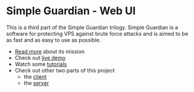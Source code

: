 # Simple Guardian - Web UI

This is a third part of the Simple Guardian trilogy. Simple Guardian is a software
for protecting VPS against brute force attacks and is aimed to be as fast and
as easy to use as possible.

- [Read more](https://simpleguardian.eu/about) about its mission
- Check out [live demo](https://simpleguardian.eu)
- Watch some [tutorials](https://simpleguardian.eu/tutorials)
- Check out other two parts of this project
  - the [client](https://github.com/esoadamo/simple-guardian)
  - the [server](https://github.com/esoadamo/simple-guardian)
